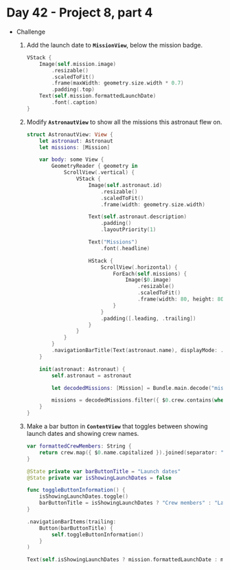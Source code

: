 # Day 42 - Project 8, part 4

- Challenge

    1. Add the launch date to **`MissionView`**, below the mission badge.

        ```swift
        VStack {
            Image(self.mission.image)
                .resizable()
                .scaledToFit()
                .frame(maxWidth: geometry.size.width * 0.7)
                .padding(.top)
            Text(self.mission.formattedLaunchDate)
                .font(.caption)
        }
        ```

    2. Modify **`AstronautView`** to show all the missions this astronaut flew on.

        ```swift
        struct AstronautView: View {
            let astronaut: Astronaut
            let missions: [Mission]

            var body: some View {
                GeometryReader { geometry in
                    ScrollView(.vertical) {
                        VStack {
                            Image(self.astronaut.id)
                                .resizable()
                                .scaledToFit()
                                .frame(width: geometry.size.width)

                            Text(self.astronaut.description)
                                .padding()
                                .layoutPriority(1)

                            Text("Missions")
                                .font(.headline)

                            HStack {
                                ScrollView(.horizontal) {
                                    ForEach(self.missions) {
                                        Image($0.image)
                                            .resizable()
                                            .scaledToFit()
                                            .frame(width: 80, height: 80)
                                    }
                                }
                                .padding([.leading, .trailing])
                            }
                        }
                    }
                }
                .navigationBarTitle(Text(astronaut.name), displayMode: .inline)
            }

            init(astronaut: Astronaut) {
                self.astronaut = astronaut

                let decodedMissions: [Mission] = Bundle.main.decode("missions.json")

                missions = decodedMissions.filter({ $0.crew.contains(where: { $0.name == astronaut.id }) })
            }
        }
        ```

    3. Make a bar button in **`ContentView`** that toggles between showing launch dates and showing crew names.

        ```swift
        var formattedCrewMembers: String {
            return crew.map({ $0.name.capitalized }).joined(separator: ", ")
        }
        ```

        ```swift
        @State private var barButtonTitle = "Launch dates"
        @State private var isShowingLaunchDates = false
        ```

        ```swift
        func toggleButtonInformation() {
            isShowingLaunchDates.toggle()
            barButtonTitle = isShowingLaunchDates ? "Crew members" : "Launch dates"
        }
        ```

        ```swift
        .navigationBarItems(trailing:
            Button(barButtonTitle) {
                self.toggleButtonInformation()
            }
        )
        ```

        ```swift
        Text(self.isShowingLaunchDates ? mission.formattedLaunchDate : mission.formattedCrewMembers)
        ```
